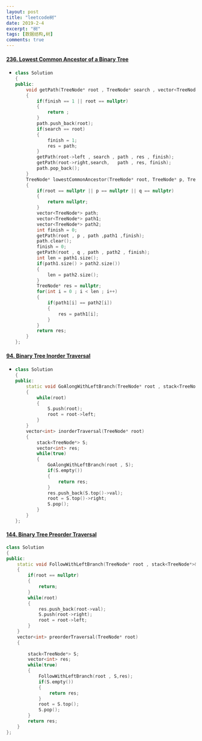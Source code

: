 ```yaml
---
layout: post
title: "leetcode树"
date: 2019-2-4
excerpt: "树"
tags: [数据结构,树]
comments: true
---
```


#### [236. Lowest Common Ancestor of a Binary Tree](https://leetcode-cn.com/problems/lowest-common-ancestor-of-a-binary-tree/)

- ```c++
  class Solution 
  {
  public:
      void getPath(TreeNode* root , TreeNode* search , vector<TreeNode*>& path,vector<TreeNode*>& res,int& finish)
      {
          if(finish == 1 || root == nullptr)
          {
              return ;
          }
          path.push_back(root);
          if(search == root)
          {
              finish = 1;
              res = path;
          }
          getPath(root->left , search , path , res , finish);
          getPath(root->right,search,   path , res, finish);
          path.pop_back();
      }
      TreeNode* lowestCommonAncestor(TreeNode* root, TreeNode* p, TreeNode* q) 
      {
          if(root == nullptr || p == nullptr || q == nullptr)
          {
              return nullptr;
          }
          vector<TreeNode*> path;
          vector<TreeNode*> path1;
          vector<TreeNode*> path2;
          int finish = 0;
          getPath(root , p , path ,path1 ,finish);
          path.clear();
          finish = 0;
          getPath(root , q , path , path2 , finish);
          int len = path1.size();
          if(path1.size() > path2.size())
          {
              len = path2.size();
          }
          TreeNode* res = nullptr;
          for(int i = 0 ; i < len ; i++)
          {
              if(path1[i] == path2[i])
              {
                  res = path1[i];
              }
          }
          return res;
      }
  };
  ```

#### [94. Binary Tree Inorder Traversal](https://leetcode-cn.com/problems/binary-tree-inorder-traversal/)

- ```c++
  class Solution
  {
  public:
      static void GoAlongWithLeftBranch(TreeNode* root , stack<TreeNode*>& S)
      {
          while(root)
          {
              S.push(root);
              root = root->left;
          }
      }
      vector<int> inorderTraversal(TreeNode* root)
      {
          stack<TreeNode*> S;
          vector<int> res;
          while(true)
          {
              GoAlongWithLeftBranch(root , S);
              if(S.empty())
              {
                  return res;
              }
              res.push_back(S.top()->val);
              root = S.top()->right;
              S.pop();
          }
      }
  };
  ```

#### [144. Binary Tree Preorder Traversal](https://leetcode-cn.com/problems/binary-tree-preorder-traversal/)

```c++
class Solution
{
public:
    static void FollowWithLeftBranch(TreeNode* root , stack<TreeNode*>& S,vector<int>& res)
    {
        if(root == nullptr)
        {
            return;
        }
        while(root)
        {
            res.push_back(root->val);
            S.push(root->right);
            root = root->left;
        }
    }
    vector<int> preorderTraversal(TreeNode* root) 
    {
        
        stack<TreeNode*> S;
        vector<int> res;
        while(true)
        {
            FollowWithLeftBranch(root , S,res);
            if(S.empty())
            {
                return res;
            }
            root = S.top();
            S.pop();
        }
        return res;
    }
};
```

